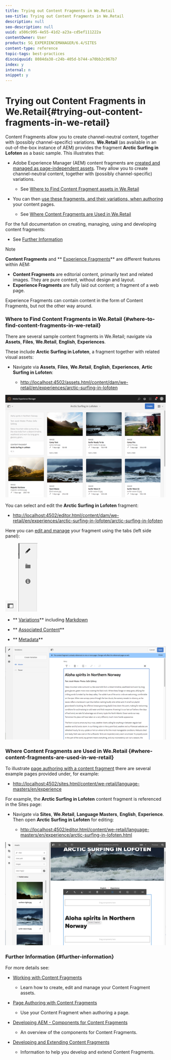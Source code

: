 ```yaml
---
title: Trying out Content Fragments in We.Retail
seo-title: Trying out Content Fragments in We.Retail
description: null
seo-description: null
uuid: a506c995-4e55-41d2-a23a-cd5ef111222a
contentOwner: User
products: SG_EXPERIENCEMANAGER/6.4/SITES
content-type: reference
topic-tags: best-practices
discoiquuid: 8084da38-c24b-405d-b744-a70bb2c967b7
index: y
internal: n
snippet: y
---
```


# Trying out Content Fragments in We.Retail{#trying-out-content-fragments-in-we-retail}

Content Fragments allow you to create channel-neutral content, together with (possibly channel-specific) variations. **We.Retail** (as available in an out-of-the-box instance of AEM) provides the fragment **Arctic Surfing in Lofoten** as a basic sample. This illustrates that:

* Adobe Experience Manager (AEM) content fragments are [created and managed as page-independent assets](../../../assets/using/content-fragments.md). They allow you to create channel-neutral content, together with (possibly channel-specific) variations.

    * See [Where to Find Content Fragment assets in We.Retail](#wheretofindcontentfragmentsinweretail)

* You can then [use these fragments, and their variations, when authoring](../../../sites/authoring/using/content-fragments.md) your content pages.

    * See [Where Content Fragments are Used in We.Retail](#wherecontentfragmentsareusedinweretail)

For the full documentation on creating, managing, using and developing content fragments:

* See [Further Information](#furtherinformation)

>[!NOTE]
>
>**Content Fragments** and ** [Experience Fragments](../../../sites/authoring/using/experience-fragments.md)** are different features within AEM:
>
>* **Content Fragments** are editorial content, primarily text and related images. They are pure content, without design and layout.
>* **Experience Fragments** are fully laid out content; a fragment of a web page.  
>
>Experience Fragments can contain content in the form of Content Fragments, but not the other way around. [](../../../sites/authoring/using/experience-fragments.md)

### Where to Find Content Fragments in We.Retail {#where-to-find-content-fragments-in-we-retail}

There are several sample content fragments in We.Retail; navigate via **Assets**, **Files**, **We.Retail**, **English**, **Experiences**.

These include **Arctic Surfing in Lofoten**, a fragment together with related visual assets:

* Navigate via **Assets**, **Files**, **We.Retail**, **English**, **Experiences**, **Artic Surfing in Lofoten**:

    * [http://localhost:4502/assets.html/content/dam/we-retail/en/experiences/arctic-surfing-in-lofoten](http://localhost:4502/assets.html/content/dam/we-retail/en/experiences/arctic-surfing-in-lofoten)

![](assets/cf-44.png)

You can select and edit the **Arctic Surfing in Lofoten** fragment:

* [http://localhost:4502/editor.html/content/dam/we-retail/en/experiences/arctic-surfing-in-lofoten/arctic-surfing-in-lofoten](http://localhost:4502/editor.html/content/dam/we-retail/en/experiences/arctic-surfing-in-lofoten/arctic-surfing-in-lofoten)

Here you can [edit and manage](../../../assets/using/content-fragments.md) your fragment using the tabs (left side panel):

![](assets/cf-45-aa.png) ![](assets/cf-45-a.png)

* ** [Variations](../../../assets/using/content-fragments-variations.md)** including [Markdown](../../../assets/using/content-fragments-markdown.md)   

* ** [Associated Content](../../../assets/using/content-fragments-assoc-content.md)**
* ** [Metadata](../../../assets/using/content-fragments-metadata.md)**

![](assets/cf-46.png) 

### Where Content Fragments are Used in We.Retail {#where-content-fragments-are-used-in-we-retail}

To illustrate [page authoring with a content fragment](../../../sites/authoring/using/content-fragments.md) there are several example pages provided under, for example:

* [http://localhost:4502/sites.html/content/we-retail/language-masters/en/experience](/sites.html/content/we-retail/language-masters/en/experience)

For example, the **Arctic Surfing in Lofoten** content fragment is referenced in the Sites page:

* Navigate via **Sites**, **We.Retail**, **Language Masters**, **English**, **Experience**. Then open **Arctic Surfing in Lofoten** for editing:

    * [http://localhost:4502/editor.html/content/we-retail/language-masters/en/experience/arctic-surfing-in-lofoten.html](http://localhost:4502/editor.html/content/we-retail/language-masters/en/experience/arctic-surfing-in-lofoten.html)

![](assets/cf-53.png) 

### Further Information {#further-information}

For more details see:

* [Working with Content Fragments](../../../assets/using/content-fragments.md)

    * Learn how to create, edit and manage your Content Fragment assets.

* [Page Authoring with Content Fragments](../../../sites/authoring/using/content-fragments.md)

    * Use your Content Fragment when authoring a page.

* [Developing AEM - Components for Content Fragments](../../../sites/developing/using/components-content-fragments.md)

    * An overview of the components for Content Fragments.

* [Developing and Extending Content Fragments](../../../sites/developing/using/customizing-content-fragments.md)

    * Information to help you develop and extend Content Fragments.

